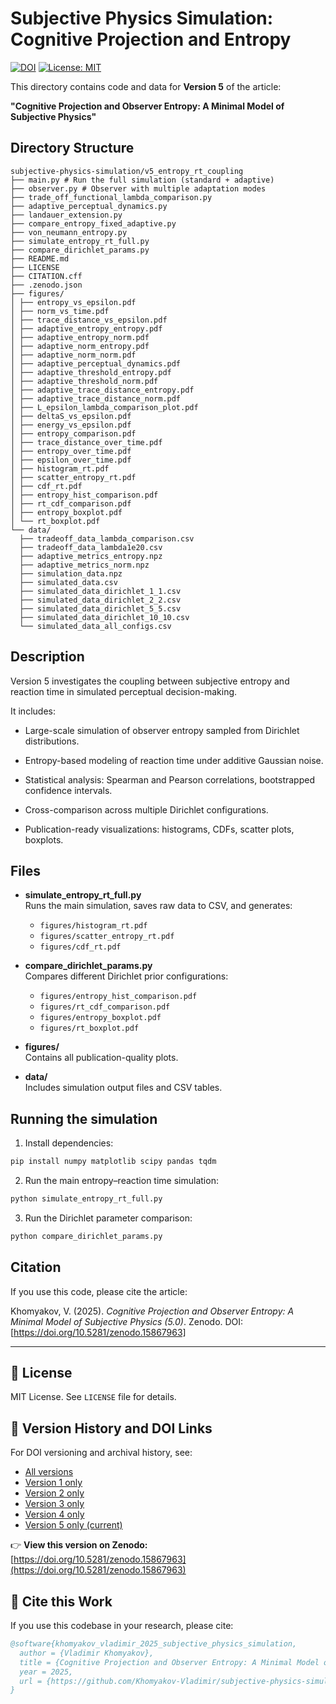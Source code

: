 # Subjective Physics Simulation: Cognitive Projection and Entropy

[![DOI](https://zenodo.org/badge/DOI/10.5281/zenodo.15867963.svg)](https://doi.org/10.5281/zenodo.15867963)
[![License: MIT](https://img.shields.io/badge/License-MIT-yellow.svg)](LICENSE)

This directory contains code and data for **Version 5** of the article:

**"Cognitive Projection and Observer Entropy: A Minimal Model of Subjective Physics"**

## Directory Structure

```
subjective-physics-simulation/v5_entropy_rt_coupling
├── main.py # Run the full simulation (standard + adaptive)
├── observer.py # Observer with multiple adaptation modes
├── trade_off_functional_lambda_comparison.py
├── adaptive_perceptual_dynamics.py
├── landauer_extension.py
├── compare_entropy_fixed_adaptive.py
├── von_neumann_entropy.py
├── simulate_entropy_rt_full.py
├── compare_dirichlet_params.py
├── README.md
├── LICENSE
├── CITATION.cff
├── .zenodo.json
├── figures/
│ ├── entropy_vs_epsilon.pdf
│ ├── norm_vs_time.pdf
│ ├── trace_distance_vs_epsilon.pdf
│ ├── adaptive_entropy_entropy.pdf
│ ├── adaptive_entropy_norm.pdf
│ ├── adaptive_norm_entropy.pdf
│ ├── adaptive_norm_norm.pdf
│ ├── adaptive_perceptual_dynamics.pdf
│ ├── adaptive_threshold_entropy.pdf
│ ├── adaptive_threshold_norm.pdf
│ ├── adaptive_trace_distance_entropy.pdf
│ ├── adaptive_trace_distance_norm.pdf
│ ├── L_epsilon_lambda_comparison_plot.pdf
│ ├── deltaS_vs_epsilon.pdf
│ ├── energy_vs_epsilon.pdf
│ ├── entropy_comparison.pdf
│ ├── trace_distance_over_time.pdf
│ ├── entropy_over_time.pdf
│ ├── epsilon_over_time.pdf
│ ├── histogram_rt.pdf
│ ├── scatter_entropy_rt.pdf
│ ├── cdf_rt.pdf
│ ├── entropy_hist_comparison.pdf
│ ├── rt_cdf_comparison.pdf
│ ├── entropy_boxplot.pdf
│ └── rt_boxplot.pdf
└── data/
  ├── tradeoff_data_lambda_comparison.csv
  ├── tradeoff_data_lambda1e20.csv
  ├── adaptive_metrics_entropy.npz
  ├── adaptive_metrics_norm.npz
  ├── simulation_data.npz
  ├── simulated_data.csv
  ├── simulated_data_dirichlet_1_1.csv
  ├── simulated_data_dirichlet_2_2.csv
  ├── simulated_data_dirichlet_5_5.csv
  ├── simulated_data_dirichlet_10_10.csv
  └── simulated_data_all_configs.csv
```


## Description

Version 5 investigates the coupling between subjective entropy and reaction time in simulated perceptual decision-making.

It includes:

* Large-scale simulation of observer entropy sampled from Dirichlet distributions.

* Entropy-based modeling of reaction time under additive Gaussian noise.

* Statistical analysis: Spearman and Pearson correlations, bootstrapped confidence intervals.

* Cross-comparison across multiple Dirichlet configurations.

* Publication-ready visualizations: histograms, CDFs, scatter plots, boxplots.

## Files

- **simulate_entropy_rt_full.py**  
  Runs the main simulation, saves raw data to CSV, and generates:
  - `figures/histogram_rt.pdf`
  - `figures/scatter_entropy_rt.pdf`
  - `figures/cdf_rt.pdf`

- **compare_dirichlet_params.py**  
  Compares different Dirichlet prior configurations:
  - `figures/entropy_hist_comparison.pdf`
  - `figures/rt_cdf_comparison.pdf`
  - `figures/entropy_boxplot.pdf`
  - `figures/rt_boxplot.pdf`

- **figures/**  
  Contains all publication-quality plots.

- **data/**  
  Includes simulation output files and CSV tables.

## Running the simulation

1. Install dependencies:

```bash
pip install numpy matplotlib scipy pandas tqdm
```

2. Run the main entropy–reaction time simulation:

```bash
python simulate_entropy_rt_full.py
```

3. Run the Dirichlet parameter comparison:

```bash
python compare_dirichlet_params.py
```

## Citation

If you use this code, please cite the article:

Khomyakov, V. (2025). *Cognitive Projection and Observer Entropy: A Minimal Model of Subjective Physics (5.0)*. Zenodo. DOI: [https://doi.org/10.5281/zenodo.15867963]

---

## 📄 License

MIT License. See `LICENSE` file for details.

## 📜 Version History and DOI Links

For DOI versioning and archival history, see:

- [All versions](https://doi.org/10.5281/zenodo.15719389)
- [Version 1 only](https://doi.org/10.5281/zenodo.15719390)
- [Version 2 only](https://doi.org/10.5281/zenodo.15751229)
- [Version 3 only](https://doi.org/10.5281/zenodo.15780239)
- [Version 4 only](https://doi.org/10.5281/zenodo.15813188)
- [Version 5 only (current)](https://doi.org/10.5281/zenodo.15867963)

👉 **View this version on Zenodo:**  
[https://doi.org/10.5281/zenodo.15867963](https://doi.org/10.5281/zenodo.15867963)

## 📖 Cite this Work

If you use this codebase in your research, please cite:

```bibtex
@software{khomyakov_vladimir_2025_subjective_physics_simulation,
  author = {Vladimir Khomyakov},
  title = {Cognitive Projection and Observer Entropy: A Minimal Model of Subjective Physics},
  year = 2025,
  url = {https://github.com/Khomyakov-Vladimir/subjective-physics-simulation}
}